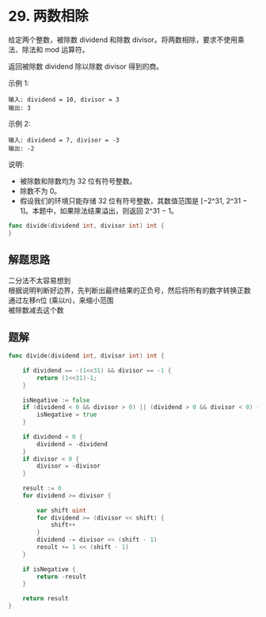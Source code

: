 # 29. 两数相除
给定两个整数，被除数 dividend 和除数 divisor。将两数相除，要求不使用乘法、除法和 mod 运算符。  

返回被除数 dividend 除以除数 divisor 得到的商。  

示例 1:  
```
输入: dividend = 10, divisor = 3
输出: 3
```
示例 2:  
```
输入: dividend = 7, divisor = -3
输出: -2
```
说明:
- 被除数和除数均为 32 位有符号整数。
- 除数不为 0。
- 假设我们的环境只能存储 32 位有符号整数，其数值范围是 [−2^31,  2^31 − 1]。本题中，如果除法结果溢出，则返回 2^31 − 1。

```go
func divide(dividend int, divisor int) int {
}
```

## 解题思路
二分法不太容易想到  
根据说明判断好边界，先判断出最终结果的正负号，然后将所有的数字转换正数  
通过左移n位 (乘以n)，来缩小范围  
被除数减去这个数

## 题解

```go
func divide(dividend int, divisor int) int {
    
    if dividend == -(1<<31) && divisor == -1 {
        return (1<<31)-1;
    }
    
    isNegative := false
    if (dividend < 0 && divisor > 0) || (dividend > 0 && divisor < 0) {
        isNegative = true
    }
    
    if dividend < 0 {
        dividend = -dividend
    }
    if divisor < 0 {
        divisor = -divisor
    }
    
    result := 0
    for dividend >= divisor {
        
        var shift uint
        for dividend >= (divisor << shift) {
            shift++
        }
        dividend -= divisor << (shift - 1)
        result += 1 << (shift - 1)
    }
    
    if isNegative {
        return -result
    }
    
    return result
}

```
